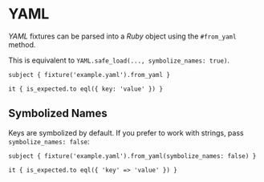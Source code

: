 # YAML

_YAML_ fixtures can be parsed into a _Ruby_ object using the `#from_yaml` method.

This is equivalent to `YAML.safe_load(..., symbolize_names: true)`.

```rspec
subject { fixture('example.yaml').from_yaml }

it { is_expected.to eql({ key: 'value' }) }
```

## Symbolized Names

Keys are symbolized by default. If you prefer to work with strings, pass `symbolize_names: false`:

```rspec
subject { fixture('example.yaml').from_yaml(symbolize_names: false) }

it { is_expected.to eql({ 'key' => 'value' }) }
```
